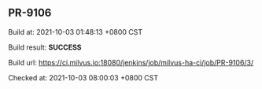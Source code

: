<h2><a name="pr-9106" class="anchor" href="#pr-9106" rel="nofollow" aria-hidden="true"><span class="octicon octicon-link"></span></a>PR-9106</h2>

<p>Build at: 2021-10-03 01:48:13 +0800 CST</p>

<p>Build result: <strong>SUCCESS</strong></p>

<p>Build url: <a href="https://ci.milvus.io:18080/jenkins/job/milvus-ha-ci/job/PR-9106/3/" rel="nofollow">https://ci.milvus.io:18080/jenkins/job/milvus-ha-ci/job/PR-9106/3/</a></p>

<p>Checked at: 2021-10-03 08:00:03 +0800 CST</p>
